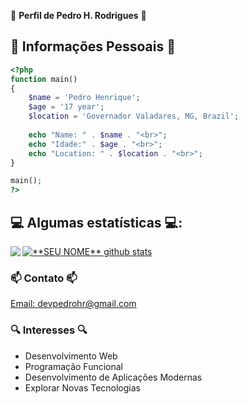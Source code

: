 🌟 **Perfil de Pedro H. Rodrigues** 🌟

## 🚀 Informações Pessoais 🚀
```php
<?php
function main()
{
    $name = 'Pedro Henrique';
    $age = '17 year';
    $location = 'Governador Valadares, MG, Brazil';
    
    echo "Name: " . $name . "<br>";
    echo "Idade:" . $age . "<br>";
    echo "Location: " . $location . "<br>";
}

main();
?>
```
## 💻 Algumas estatísticas 💻:
<div align="left">
  <a href="https://github.com/PedroHRFerreira">
    <img align="left" src="https://github-readme-stats.vercel.app/api/top-langs/?username=PedroHRFerreira&theme=dark&hide_langs_below=1" />
    <img align="center" src="https://github-readme-stats.vercel.app/api?username=PedroHRFerreira&show_icons=true&theme=dark&hide_height=27" alt="**SEU NOME** github stats"/>
  </a>
</div>

### 📫 Contato 📫

<div align="right">
  <div align="left">
    <a href="mailto:devpedrohr@gmail.com">Email: devpedrohr@gmail.com</a>
  </div>
</div>



### 🔍 Interesses 🔍

  - Desenvolvimento Web 
  - Programação Funcional 
  - Desenvolvimento de Aplicações Modernas
  - Explorar Novas Tecnologias 
